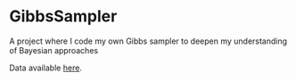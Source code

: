 # GibbsSampler
A project where I code my own Gibbs sampler to deepen my understanding of Bayesian approaches

Data available [here](https://www.kaggle.com/datasets/rajyellow46/wine-quality).
